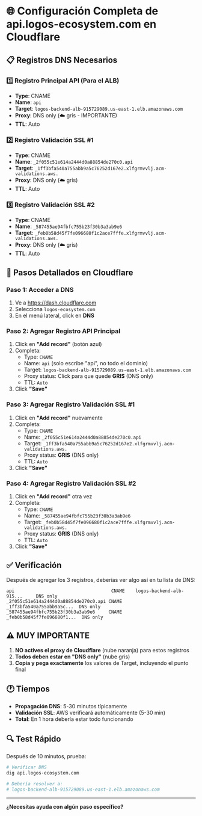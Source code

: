 # 🌐 Configuración Completa de api.logos-ecosystem.com en Cloudflare

## 📋 Registros DNS Necesarios

### 1️⃣ Registro Principal API (Para el ALB)
- **Type**: CNAME
- **Name**: `api`
- **Target**: `logos-backend-alb-915729089.us-east-1.elb.amazonaws.com`
- **Proxy**: DNS only (☁️ gris - IMPORTANTE)
- **TTL**: Auto

### 2️⃣ Registro Validación SSL #1
- **Type**: CNAME
- **Name**: `_2f055c51e614a2444d0a88854de270c0.api`
- **Target**: `_1ff3bfa540a755abb9a5c76252d167e2.xlfgrmvvlj.acm-validations.aws.`
- **Proxy**: DNS only (☁️ gris)
- **TTL**: Auto

### 3️⃣ Registro Validación SSL #2
- **Type**: CNAME
- **Name**: `_587455ae94fbfc755b23f30b3a3ab9e6`
- **Target**: `_feb0b58d45f7fe096680f1c2ace7fffe.xlfgrmvvlj.acm-validations.aws.`
- **Proxy**: DNS only (☁️ gris)
- **TTL**: Auto

## 🔧 Pasos Detallados en Cloudflare

### Paso 1: Acceder a DNS
1. Ve a https://dash.cloudflare.com
2. Selecciona `logos-ecosystem.com`
3. En el menú lateral, click en **DNS**

### Paso 2: Agregar Registro API Principal
1. Click en **"Add record"** (botón azul)
2. Completa:
   - Type: `CNAME`
   - Name: `api` (solo escribe "api", no todo el dominio)
   - Target: `logos-backend-alb-915729089.us-east-1.elb.amazonaws.com`
   - Proxy status: Click para que quede **GRIS** (DNS only)
   - TTL: `Auto`
3. Click **"Save"**

### Paso 3: Agregar Registro Validación SSL #1
1. Click en **"Add record"** nuevamente
2. Completa:
   - Type: `CNAME`
   - Name: `_2f055c51e614a2444d0a88854de270c0.api`
   - Target: `_1ff3bfa540a755abb9a5c76252d167e2.xlfgrmvvlj.acm-validations.aws.`
   - Proxy status: **GRIS** (DNS only)
   - TTL: `Auto`
3. Click **"Save"**

### Paso 4: Agregar Registro Validación SSL #2
1. Click en **"Add record"** otra vez
2. Completa:
   - Type: `CNAME`
   - Name: `_587455ae94fbfc755b23f30b3a3ab9e6`
   - Target: `_feb0b58d45f7fe096680f1c2ace7fffe.xlfgrmvvlj.acm-validations.aws.`
   - Proxy status: **GRIS** (DNS only)
   - TTL: `Auto`
3. Click **"Save"**

## ✅ Verificación

Después de agregar los 3 registros, deberías ver algo así en tu lista de DNS:

```
api                                    CNAME    logos-backend-alb-915...     DNS only
_2f055c51e614a2444d0a88854de270c0.api CNAME    _1ff3bfa540a755abb9a5c...  DNS only
_587455ae94fbfc755b23f30b3a3ab9e6     CNAME    _feb0b58d45f7fe096680f1...  DNS only
```

## ⚠️ MUY IMPORTANTE

1. **NO actives el proxy de Cloudflare** (nube naranja) para estos registros
2. **Todos deben estar en "DNS only"** (nube gris)
3. **Copia y pega exactamente** los valores de Target, incluyendo el punto final

## 🕐 Tiempos

- **Propagación DNS**: 5-30 minutos típicamente
- **Validación SSL**: AWS verificará automáticamente (5-30 min)
- **Total**: En 1 hora debería estar todo funcionando

## 🔍 Test Rápido

Después de 10 minutos, prueba:
```bash
# Verificar DNS
dig api.logos-ecosystem.com

# Debería resolver a:
# logos-backend-alb-915729089.us-east-1.elb.amazonaws.com
```

---

**¿Necesitas ayuda con algún paso específico?**